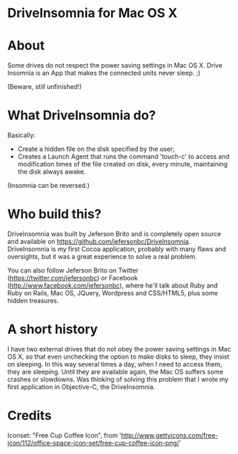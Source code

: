 DriveInsomnia for Mac OS X
==========================

About
=====

Some drives do not respect the power saving settings in Mac OS X.
Drive Insomnia is an App that makes the connected units never sleep. ;)

(Beware, still unfinished!)


What DriveInsomnia do?
======================

Basically:
- Create a hidden file on the disk specified by the user;
- Creates a Launch Agent that runs the command 'touch-c' to access and modification times of the file created on disk, every minute, maintaining the disk always awake.

(Insomnia can be reversed.)


Who build this?
==============

DriveInsomnia was built by Jeferson Brito and is completely open source and available on https://github.com/jefersonbc/DriveInsomnia.
DriveInsomnia is my first Cocoa application, probably with many flaws and oversights, but it was a great experience to solve a real problem.

You can also follow Jeferson Brito on Twitter (https://twitter.com/jefersonbc) or Facebook (http://www.facebook.com/jefersonbc), where he'll talk about Ruby and Ruby on Rails, Mac OS, JQuery, Wordpress and CSS/HTML5, plus some hidden treasures.


A short history
===============

I have two external drives that do not obey the power saving settings in Mac OS X, so that even unchecking the option to make disks to sleep, they insist on sleeping.
In this way several times a day, when I need to access them, they are sleeping. Until they are available again, the Mac OS suffers some crashes or slowdowns.
Was thinking of solving this problem that I wrote my first application in Objective-C, the DriveInsomnia.

Credits
=======
Iconset: "Free Cup Coffee Icon", from 'http://www.gettyicons.com/free-icon/112/office-space-icon-set/free-cup-coffee-icon-png/'
